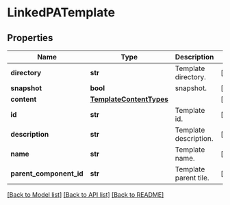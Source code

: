 # LinkedPATemplate


## Properties
Name | Type | Description | Notes
------------ | ------------- | ------------- | -------------
**directory** | **str** | Template directory. | [optional] 
**snapshot** | **bool** | snapshot. | [optional] 
**content** | [**TemplateContentTypes**](TemplateContentTypes.md) |  | [optional] 
**id** | **str** | Template id. | [optional] 
**description** | **str** | Template description. | [optional] 
**name** | **str** | Template name. | [optional] 
**parent_component_id** | **str** | Template parent tile. | [optional] 

[[Back to Model list]](../README.md#documentation-for-models) [[Back to API list]](../README.md#documentation-for-api-endpoints) [[Back to README]](../README.md)



